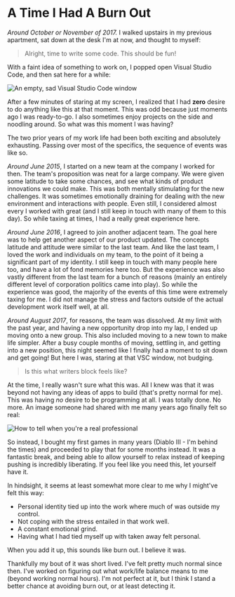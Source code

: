 # A Time I Had A Burn Out

*Around October or November of 2017.* I walked upstairs in my previous apartment, sat down at the desk I'm at now, and thought to myself:

> Alright, time to write some code. This should be fun!

With a faint idea of something to work on, I popped open Visual Studio Code, and then sat here for a while:

![An empty, sad Visual Studio Code window](../images/vsc_blank.png)

After a few minutes of staring at my screen, I realized that I had **zero** desire to do anything like this at that moment. This was odd because just moments ago I was ready-to-go. I also sometimes enjoy projects on the side and noodling around. So what was this moment I was having?

The two prior years of my work life had been both exciting and absolutely exhausting. Passing over most of the specifics, the sequence of events was like so.

*Around June 2015*, I started on a new team at the company I worked for then. The team's proposition was neat for a large company. We were given some latitude to take some chances, and see what kinds of product innovations we could make. This was both mentally stimulating for the new challenges.  It was sometimes emotionally draining for dealing with the new environment and interactions with people. Even still, I considered almost every I worked with great (and I still keep in touch with many of them to this day). So while taxing at times, I had a really great experience here.

*Around June 2016*, I agreed to join another adjacent team. The goal here was to help get another aspect of our product updated. The concepts latitude and attitude were similar to the last team. And like the last team, I loved the work and individuals on my team, to the point of it being a significant part of my identity. I still keep in touch with many people here too, and have a lot of fond memories here too. But the experience was also vastly different from the last team for a bunch of reasons (mainly an entirely different level of corporation politics came into play). So while the experience was good, the majority of the events of this time were extremely taxing for me. I did not manage the stress and factors outside of the actual development work itself well, at all.

*Around August 2017*, for reasons, the team was dissolved. At my limit with the past year, and having a new opportunity drop into my lap, I ended up moving onto a new group. This also included moving to a new town to make life simpler. After a busy couple months of moving, settling in, and getting into a new position, this night seemed like I finally had a moment to sit down and get going! But here I was, staring at that VSC window, not budging.

> Is this what writers block feels like?

At the time, I really wasn't sure what this was. All I knew was that it was beyond not having any ideas of apps to build (that's pretty normal for me). This was having _no_ desire to be programming at all. I was totally done. No more. An image someone had shared with me many years ago finally felt so real:

![How to tell when you're a real professional](../images/2006-02-23%20Real-professional.gif)

So instead, I bought my first games in many years (Diablo III - I'm behind the times) and proceeded to play that for some months instead. It was a fantastic break, and being able to allow yourself to relax instead of keeping pushing is incredibly liberating. If you feel like you need this, let yourself have it.

In hindsight, it seems at least somewhat more clear to me why I might've felt this way:

* Personal identity tied up into the work where much of was outside my control.
* Not coping with the stress entailed in that work well.
* A constant emotional grind.
* Having what I had tied myself up with taken away felt personal.

When you add it up, this sounds like burn out. I believe it was.

Thankfully my bout of it was short lived. I've felt pretty much normal since then. I've worked on figuring out what work/life balance means to me (beyond working normal hours). I'm not perfect at it, but I think I stand a better chance at avoiding burn out, or at least detecting it.
